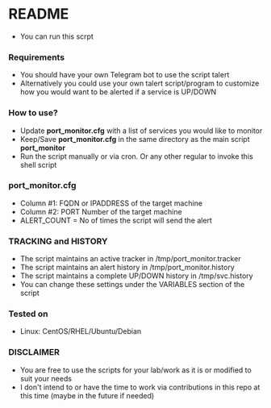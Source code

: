 # README #

* You can run this scrpt

### Requirements ###

* You should have your own Telegram bot to use the script talert
* Alternatively you could use your own talert script/program to customize how you would want to be alerted if a service is UP/DOWN


### How to use? ###
* Update **port_monitor.cfg** with a list of services you would like to monitor
* Keep/Save **port_monitor.cfg** in the same directory as the main script **port_monitor** 
* Run the script manually or via cron. Or any other regular to invoke this shell script

### port_monitor.cfg ###
* Column #1: FQDN or IPADDRESS of the target machine
* Column #2: PORT Number of the target machine 
* ALERT_COUNT = No of times the script will send the alert

### TRACKING and HISTORY ###
* The script maintains an active tracker in /tmp/port_monitor.tracker
* The script maintains an alert history in /tmp/port_monitor.history
* The script maintains a complete UP/DOWN history in /tmp/svc.history
* You can change these settings under the VARIABLES section of the script

### Tested on ###
* Linux: CentOS/RHEL/Ubuntu/Debian

### DISCLAIMER ###
* You are free to use the scripts for your lab/work as it is or modified to suit your needs
* I don't intend to or have the time to work via contributions in this repo at this time (maybe in the future if needed)




